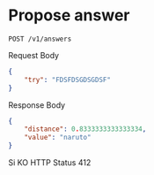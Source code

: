 # Propose answer
```
POST /v1/answers 
```
Request Body
```json
{
    "try": "FDSFDSGDSGDSF"
}
```
Response Body 
```json
{
    "distance": 0.8333333333333334,
    "value": "naruto"
}

```

Si KO HTTP Status 412
